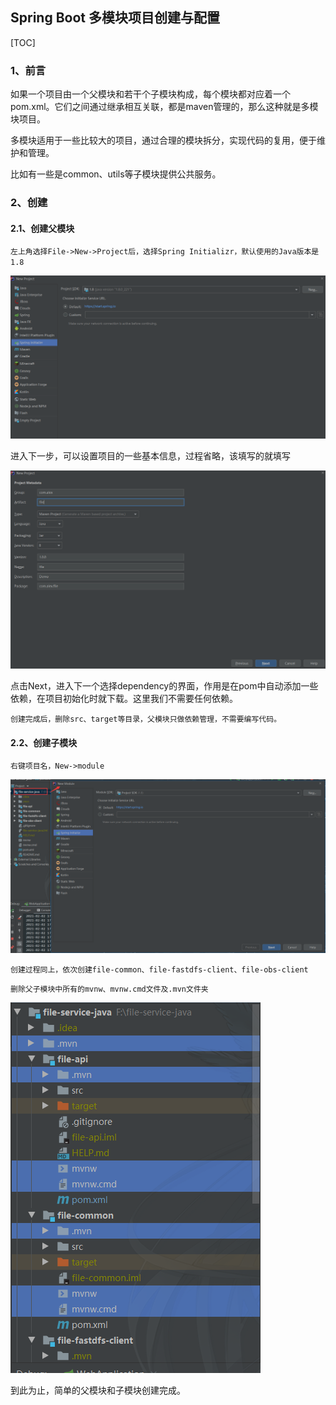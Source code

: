 ## Spring Boot 多模块项目创建与配置

[TOC]

### 1、前言

如果一个项目由一个父模块和若干个子模块构成，每个模块都对应着一个pom.xml。它们之间通过继承相互关联，都是maven管理的，那么这种就是多模块项目。

多模块适用于一些比较大的项目，通过合理的模块拆分，实现代码的复用，便于维护和管理。

比如有一些是common、utils等子模块提供公共服务。

### 2、创建

#### 2.1、创建父模块

`左上角选择File->New->Project后，选择Spring Initializr，默认使用的Java版本是1.8`

![1612256443110](Spring%20Boot%20%E5%A4%9A%E6%A8%A1%E5%9D%97%E9%A1%B9%E7%9B%AE%E5%88%9B%E5%BB%BA%E4%B8%8E%E9%85%8D%E7%BD%AE.assets/1612256443110.png)

进入下一步，可以设置项目的一些基本信息，过程省略，该填写的就填写

![1612256676527](Spring%20Boot%20%E5%A4%9A%E6%A8%A1%E5%9D%97%E9%A1%B9%E7%9B%AE%E5%88%9B%E5%BB%BA%E4%B8%8E%E9%85%8D%E7%BD%AE.assets/1612256676527.png)

点击Next，进入下一个选择dependency的界面，作用是在pom中自动添加一些依赖，在项目初始化时就下载。这里我们不需要任何依赖。

`创建完成后，删除src、target等目录，父模块只做依赖管理，不需要编写代码。`

#### 2.2、创建子模块

`右键项目名，New->module`

![1612257209132](Spring%20Boot%20%E5%A4%9A%E6%A8%A1%E5%9D%97%E9%A1%B9%E7%9B%AE%E5%88%9B%E5%BB%BA%E4%B8%8E%E9%85%8D%E7%BD%AE.assets/1612257209132.png)

`创建过程同上，依次创建file-common、file-fastdfs-client、file-obs-client`

`删除父子模块中所有的mvnw、mvnw.cmd文件及.mvn文件夹`

![1612257499864](Spring%20Boot%20%E5%A4%9A%E6%A8%A1%E5%9D%97%E9%A1%B9%E7%9B%AE%E5%88%9B%E5%BB%BA%E4%B8%8E%E9%85%8D%E7%BD%AE.assets/1612257499864.png)

到此为止，简单的父模块和子模块创建完成。

